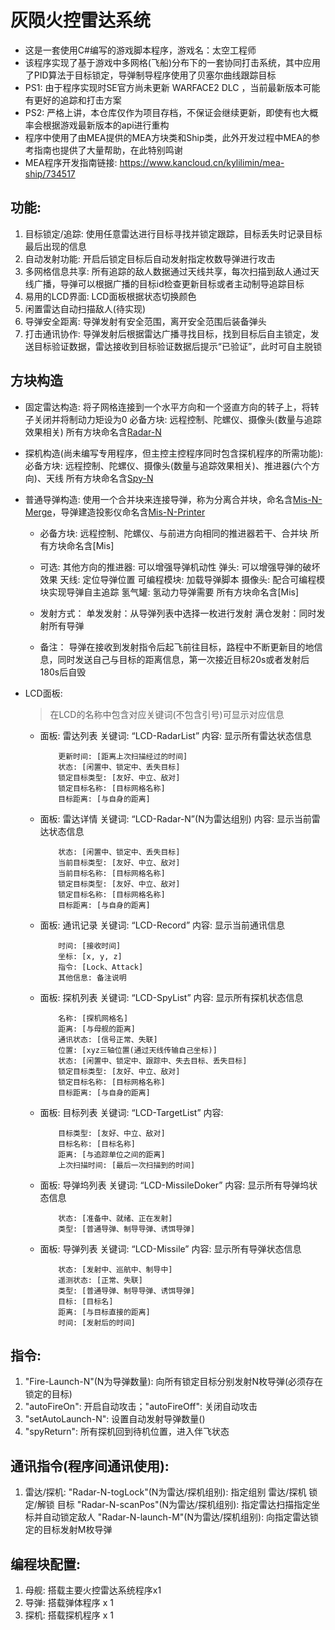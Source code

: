 # 灰陨火控雷达系统
- 这是一套使用C#编写的游戏脚本程序，游戏名：太空工程师
- 该程序实现了基于游戏中多网格(飞船)分布下的一套协同打击系统，其中应用了PID算法于目标锁定，导弹制导程序使用了贝塞尔曲线跟踪目标
- PS1: 由于程序实现时SE官方尚未更新 WARFACE2 DLC ，当前最新版本可能有更好的追踪和打击方案
- PS2: 严格上讲，本仓库仅作为项目存档，不保证会继续更新，即使有也大概率会根据游戏最新版本的api进行重构
- 程序中使用了由MEA提供的MEA方块类和Ship类，此外开发过程中MEA的参考指南也提供了大量帮助，在此特别鸣谢
- MEA程序开发指南链接: https://www.kancloud.cn/kylilimin/mea-ship/734517

## 功能: 
  1. 目标锁定/追踪: 使用任意雷达进行目标寻找并锁定跟踪，目标丢失时记录目标最后出现的信息
  2. 自动发射功能: 开启后锁定目标后自动发射指定枚数导弹进行攻击
  3. 多网格信息共享: 所有追踪的敌人数据通过天线共享，每次扫描到敌人通过天线广播，导弹可以根据广播的目标id检查更新目标或者主动制导追踪目标
  4. 易用的LCD界面: LCD面板根据状态切换颜色
  5. 闲置雷达自动扫描敌人(待实现)
  6. 导弹安全距离: 导弹发射有安全范围，离开安全范围后装备弹头
  7. 打击通讯协作: 导弹发射后根据雷达广播寻找目标，找到目标后自主锁定，发送目标验证数据，雷达接收到目标验证数据后提示“已验证”，此时可自主脱锁

## 方块构造
- 固定雷达构造: 
    将子网格连接到一个水平方向和一个竖直方向的转子上，将转子关闭并将制动力矩设为0
    必备方块: 
        远程控制、陀螺仪、摄像头(数量与追踪效果相关)
        所有方块命名含[Radar-N](N为雷达组别)

- 探机构造(尚未编写专用程序，但主控主控程序同时包含探机程序的所需功能): 
    必备方块: 
        远程控制、陀螺仪、摄像头(数量与追踪效果相关)、推进器(六个方向)、天线
        所有方块命名含[Spy-N](N为雷达组别)

- 普通导弹构造: 
    使用一个合并块来连接导弹，称为分离合并块，命名含[Mis-N-Merge](N为导弹组别)，导弹建造投影仪命名含[Mis-N-Printer](N为导弹组别)
    + 必备方块: 
        远程控制、陀螺仪、与前进方向相同的推进器若干、合并块
        所有方块命名含[Mis]
    + 可选: 
        其他方向的推进器: 可以增强导弹机动性
        弹头: 可以增强导弹的破坏效果
        天线: 定位导弹位置
        可编程模块: 加载导弹脚本
        摄像头: 配合可编程模块实现导弹自主追踪
        氢气罐: 氢动力导弹需要
        所有方块命名含[Mis]

    + 发射方式：
        单发发射：从导弹列表中选择一枚进行发射
        满仓发射：同时发射所有导弹

    + 备注：
        导弹在接收到发射指令后起飞前往目标，路程中不断更新目的地信息，同时发送自己与目标的距离信息，第一次接近目标20s或者发射后180s后自毁

- LCD面板: 
    > 在LCD的名称中包含对应关键词(不包含引号)可显示对应信息
    
    + 面板: 雷达列表
        关键词: “LCD-RadarList”
        内容: 显示所有雷达状态信息
        ```
            更新时间: [距离上次扫描经过的时间]
            状态: [闲置中、锁定中、丢失目标]
            锁定目标类型: [友好、中立、敌对]
            锁定目标名称: [目标网格名称]
            目标距离: [与自身的距离]
        ```

    + 面板: 雷达详情
        关键词: “LCD-Radar-N”(N为雷达组别)
        内容: 显示当前雷达状态信息
        ```
            状态: [闲置中、锁定中、丢失目标]
            当前目标类型: [友好、中立、敌对]
            当前目标名称: [目标网格名称]
            锁定目标类型: [友好、中立、敌对]
            锁定目标名称: [目标网格名称]
            目标距离: [与自身的距离]
        ```

    + 面板: 通讯记录
        关键词: “LCD-Record”
        内容: 显示当前通讯信息
        ```
            时间: [接收时间]
            坐标: [x, y, z]
            指令: [Lock、Attack]
            其他信息: 备注说明
        ```

    + 面板: 探机列表
        关键词: “LCD-SpyList”
        内容: 显示所有探机状态信息
        ```
            名称: [探机网格名]
            距离: [与母舰的距离]
            通讯状态: [信号正常、失联]
            位置: [xyz三轴位置(通过天线传输自己坐标)]
            状态: [闲置中、锁定中、跟踪中、失去目标、丢失目标]
            锁定目标类型: [友好、中立、敌对]
            锁定目标名称: [目标网格名称]
            目标距离: [与自身的距离]
        ```

    + 面板: 目标列表
        关键词: “LCD-TargetList”
        内容: 
        ```
            目标类型: [友好、中立、敌对]
            目标名称: [目标名称]
            距离: [与追踪单位之间的距离]
            上次扫描时间: [最后一次扫描到的时间]
        ```

    + 面板: 导弹坞列表
        关键词: “LCD-MissileDoker”
        内容: 显示所有导弹坞状态信息
        ```
            状态: [准备中、就绪、正在发射]
            类型: [普通导弹、制导导弹、诱饵导弹]
        ```

    + 面板: 导弹列表
        关键词: “LCD-Missile”
        内容: 显示所有导弹状态信息
        ```
            状态: [发射中、巡航中、制导中]
            遥测状态: [正常、失联]
            类型: [普通导弹、制导导弹、诱饵导弹]
            目标: [目标名]
            距离: [与目标直接的距离]
            时间: [发射后的时间]
        ```

## 指令: 
  1. "Fire-Launch-N"(N为导弹数量): 向所有锁定目标分别发射N枚导弹(必须存在锁定的目标)
  2. "autoFireOn": 开启自动攻击；"autoFireOff": 关闭自动攻击
  3. "setAutoLaunch-N": 设置自动发射导弹数量()
  4. "spyReturn": 所有探机回到待机位置，进入伴飞状态

## 通讯指令(程序间通讯使用): 
  1. 雷达/探机: 
    "Radar-N-togLock"(N为雷达/探机组别): 指定组别 雷达/探机 锁定/解锁 目标
    "Radar-N-scanPos"(N为雷达/探机组别): 指定雷达扫描指定坐标并自动锁定敌人
    "Radar-N-launch-M"(N为雷达/探机组别): 向指定雷达锁定的目标发射M枚导弹

## 编程块配置: 
  1. 母舰: 
     搭载主要火控雷达系统程序x1
  2. 导弹: 
     搭载弹体程序 x 1
  3. 探机: 
     搭载探机程序 x 1